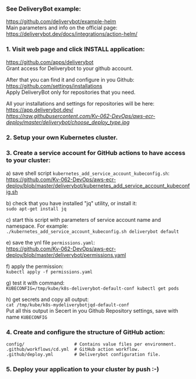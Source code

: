 ### See DeliveryBot example:  
https://github.com/deliverybot/example-helm  
Main parameters and info on the official page:  
https://deliverybot.dev/docs/integrations/action-helm/  

### 1. Visit web page and click INSTALL application:  
https://github.com/apps/deliverybot  
Grant access for Deliverybot to your github account.  

After that you can find it and configure in you Github:  
https://github.com/settings/installations  
Apply DeliveryBot only for repositories that you need.  

All your installations and settings for repositories will be here:  
https://app.deliverybot.dev/  
_https://raw.githubusercontent.com/Kv-062-DevOps/aws-ecr-deploy/master/deliverybot/choose_deploy_type.jpg_  

### 2. Setup your own Kubernetes cluster.  

### 3. Create a service account for GitHub actions to have access to your cluster:  
a) save shell script `kubernetes_add_service_account_kubeconfig.sh`:  
https://github.com/Kv-062-DevOps/aws-ecr-deploy/blob/master/deliverybot/kubernetes_add_service_account_kubeconfig.sh  

b) check that you have installed "jq" utility, or install it:  
`sudo apt-get install jq`  

c) start this script with parameters of service account name and namespace. For example:  
`./kubernetes_add_service_account_kubeconfig.sh deliverybot default`  

e) save the ynl file `permissions.yaml`:  
https://github.com/Kv-062-DevOps/aws-ecr-deploy/blob/master/deliverybot/permissions.yaml  

f) apply the permission:  
`kubectl apply -f permissions.yaml`  

g) test it with command:  
`KUBECONFIG=/tmp/kube/k8s-deliverybot-default-conf kubectl get pods`

h) get secrets and copy all output:  
`cat /tmp/kube/k8s-mydeliverybotjqd-default-conf`  
Put all this output in Secert in you Github Repository settings, save with name `KUBECONFIG`  

### 4. Create and configure the structure of GitHub action:  
```
config/                   # Contains value files per environment.
.github/workflows/cd.yml  # GitHub action workflow.
.github/deploy.yml        # Deliverybot configuration file.
```
### 5. Deploy your application to your cluster by push :-)  
